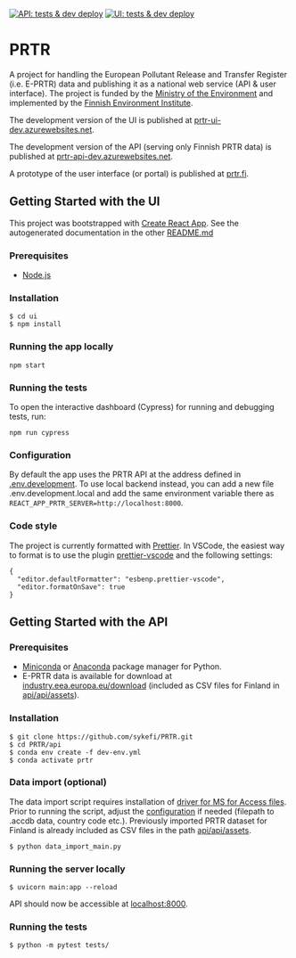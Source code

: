 [![API: tests & dev deploy](https://github.com/sykefi/PRTR/workflows/API%3A%20tests%20%26%20dev%20deploy/badge.svg)](https://github.com/sykefi/PRTR/actions)
[![UI: tests & dev deploy](https://github.com/sykefi/PRTR/workflows/UI%3A%20tests%20%26%20dev%20deploy/badge.svg)](https://github.com/sykefi/PRTR/actions)

# PRTR

A project for handling the European Pollutant Release and Transfer Register (i.e. E-PRTR) data and publishing it as a national web service (API & user interface). The project is funded by the [Ministry of the Environment](https://ym.fi/en/front-page) and implemented by the [Finnish Environment Institute](https://www.syke.fi/en-US).

The development version of the UI is published at [prtr-ui-dev.azurewebsites.net](https://prtr-ui-dev.azurewebsites.net/).

The development version of the API (serving only Finnish PRTR data) is published at [prtr-api-dev.azurewebsites.net](https://prtr-api-dev.azurewebsites.net/docs).

A prototype of the user interface (or portal) is published at [prtr.fi](http://prtr.fi/).

## Getting Started with the UI

This project was bootstrapped with [Create React App](https://github.com/facebook/create-react-app). See the autogenerated documentation in the other [README.md](ui/README.md)

### Prerequisites

- [Node.js](https://nodejs.org/en/)

### Installation

```
$ cd ui
$ npm install
```

### Running the app locally

`npm start`

### Running the tests

To open the interactive dashboard (Cypress) for running and debugging tests, run:

`npm run cypress`

### Configuration

By default the app uses the PRTR API at the address defined in [.env.development](ui/.env.development). To use local backend instead, you can add a new file .env.development.local and add the same environment variable there as `REACT_APP_PRTR_SERVER=http://localhost:8000`.

### Code style

The project is currently formatted with [Prettier](https://prettier.io/). In VSCode, the easiest way to format is to use the plugin [prettier-vscode](https://marketplace.visualstudio.com/items?itemName=esbenp.prettier-vscode) and the following settings:

```
{
  "editor.defaultFormatter": "esbenp.prettier-vscode",
  "editor.formatOnSave": true
}
```

## Getting Started with the API

### Prerequisites

- [Miniconda](https://docs.conda.io/en/latest/miniconda.html) or [Anaconda](https://www.anaconda.com/products/individual) package manager for Python.
- E-PRTR data is available for download at [industry.eea.europa.eu/download](https://industry.eea.europa.eu/download) (included as CSV files for Finland in [api/api/assets](api/api/assets)).

### Installation

```
$ git clone https://github.com/sykefi/PRTR.git
$ cd PRTR/api
$ conda env create -f dev-env.yml
$ conda activate prtr
```

### Data import (optional)

The data import script requires installation of [driver for MS for Access files](https://www.microsoft.com/en-us/download/details.aspx?id=54920). Prior to running the script, adjust the [configuration](api/data_import/conf.py) if needed (filepath to .accdb data, country code etc.). Previously imported PRTR dataset for Finland is already included as CSV files in the path [api/api/assets](api/api/assets).

```
$ python data_import_main.py
```

### Running the server locally

```
$ uvicorn main:app --reload
```

API should now be accessible at [localhost:8000](http://localhost:8000/).

### Running the tests

```
$ python -m pytest tests/
```
